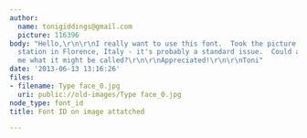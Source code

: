 ```yaml
---
author:
  name: tonigiddings@gmail.com
  picture: 116396
body: "Hello,\r\n\r\nI really want to use this font.  Took the picture at a train
  station in Florence, Italy - it's probably a standard issue.  Could anyone tell
  me what it might be called?\r\n\r\nAppreciated!\r\n\r\nToni"
date: '2013-06-13 13:16:26'
files:
- filename: Type face_0.jpg
  uri: public://old-images/Type face_0.jpg
node_type: font_id
title: Font ID on image attatched

---
```

